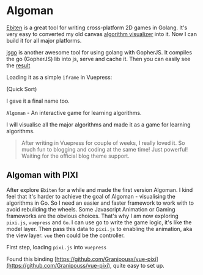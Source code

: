 # Algoman

[Ebiten](https://github.com/hajimehoshi/ebiten) is a great tool for writing cross-platform 2D games in Golang.
It's very easy to converted my old canvas [algorithm visualizer](algorithm-visualization-refactoring.md) into it. Now I can 
build it for all major platforms.

[jsgo](https://jsgo.io/) is another awesome tool for using golang with GopherJS. It compiles the go (GopherJS) lib into js, serve and cache it. 
Then you can easily see the [result](https://jsgo.io/lei-cao/programming/code/algoman)

Loading it as a simple `iframe` in Vuepress:

<Ebiten id="heap"/>
(Quick Sort)

I gave it a final name too.
 
 `Algoman` - An interactive game for learning algorithms. 
 
 I will visualise all the major algorithms and made it as a game for learning algorithms.
 
> After writing in Vuepress for couple of weeks, I really loved it. So much fun to blogging and coding at the same time! Just powerful! 
 Waiting for the official blog theme support.
 
## Algoman with PIXI

After explore `Ebiten` for a while and made the first version Algoman. I kind feel that it's harder to 
achieve the goal of Algoman - visualising the algorithms in Go. So I need an easier and faster framework to work with to avoid rebuilding the wheels. 
Some Javascript Animation or Gaming frameworks are the obvious choices. That's why I am now exploring `pixi.js`, `vuepress` and `Go`.
I can use go to write the game logic, it's like the model layer. Then pass this data to `pixi.js` to enabling the animation, aka the view layer. 
`vue` then could be the controller. 

First step, loading `pixi.js` into `vuepress`

Found this binding [https://github.com/Granipouss/vue-pixi](https://github.com/Granipouss/vue-pixi), quite easy to set up.
<PIXI/>
